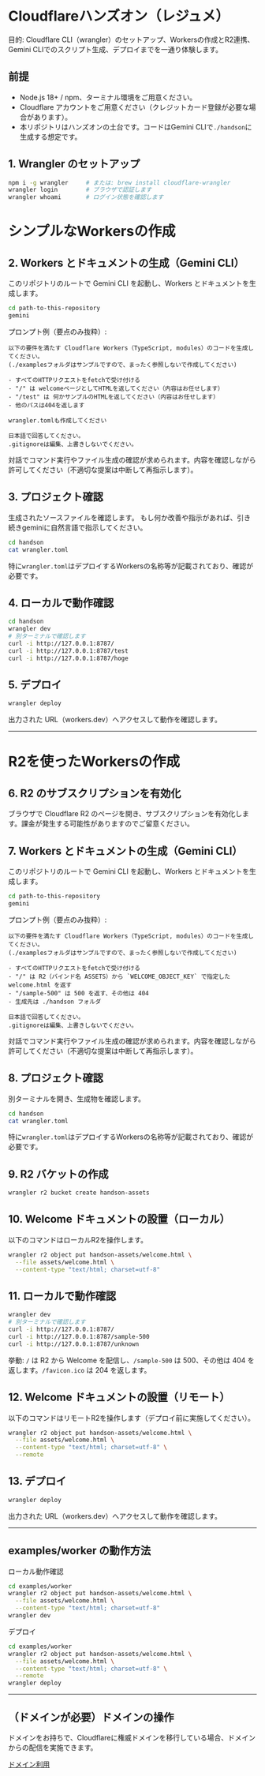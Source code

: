# Cloudflareハンズオン（レジュメ）

目的: Cloudflare CLI（wrangler）のセットアップ、Workersの作成とR2連携、Gemini CLIでのスクリプト生成、デプロイまでを一通り体験します。

## 前提
- Node.js 18+ / npm、ターミナル環境をご用意ください。
- Cloudflare アカウントをご用意ください（クレジットカード登録が必要な場合があります）。
- 本リポジトリはハンズオンの土台です。コードはGemini CLIで`./handson`に生成する想定です。

## 1. Wrangler のセットアップ
```sh
npm i -g wrangler     # または: brew install cloudflare-wrangler
wrangler login        # ブラウザで認証します
wrangler whoami       # ログイン状態を確認します
```

# シンプルなWorkersの作成

## 2. Workers とドキュメントの生成（Gemini CLI）
このリポジトリのルートで Gemini CLI を起動し、Workers とドキュメントを生成します。

```sh
cd path-to-this-repository
gemini
```

プロンプト例（要点のみ抜粋）:
```
以下の要件を満たす Cloudflare Workers（TypeScript, modules）のコードを生成してください。
(./examplesフォルダはサンプルですので、まったく参照しないで作成してください)

- すべてのHTTPリクエストをfetchで受け付ける
- "/" は welcomeページとしてHTMLを返してください（内容はお任せします）
- "/test" は 何かサンプルのHTMLを返してください（内容はお任せします）
- 他のパスは404を返します

wrangler.tomlも作成してください

日本語で回答してください。
.gitignoreは編集、上書きしないでください。
```
対話でコマンド実行やファイル生成の確認が求められます。内容を確認しながら許可してください（不適切な提案は中断して再指示します）。

## 3. プロジェクト確認

生成されたソースファイルを確認します。
もし何か改善や指示があれば、引き続きgeminiに自然言語で指示してください。

```sh
cd handson
cat wrangler.toml
```

特に`wrangler.toml`はデプロイするWorkersの名称等が記載されており、確認が必要です。


## 4. ローカルで動作確認
```sh
cd handson
wrangler dev
# 別ターミナルで確認します
curl -i http://127.0.0.1:8787/
curl -i http://127.0.0.1:8787/test
curl -i http://127.0.0.1:8787/hoge
```

## 5. デプロイ
```sh
wrangler deploy
```
出力された URL（workers.dev）へアクセスして動作を確認します。

---

# R2を使ったWorkersの作成

## 6. R2 のサブスクリプションを有効化
ブラウザで Cloudflare R2 のページを開き、サブスクリプションを有効化します。課金が発生する可能性がありますのでご留意ください。

## 7. Workers とドキュメントの生成（Gemini CLI）
このリポジトリのルートで Gemini CLI を起動し、Workers とドキュメントを生成します。

```sh
cd path-to-this-repository
gemini
```

プロンプト例（要点のみ抜粋）:
```
以下の要件を満たす Cloudflare Workers（TypeScript, modules）のコードを生成してください。
(./examplesフォルダはサンプルですので、まったく参照しないで作成してください)

- すべてのHTTPリクエストをfetchで受け付ける
- "/" は R2（バインド名 ASSETS）から `WELCOME_OBJECT_KEY` で指定した welcome.html を返す
- "/sample-500" は 500 を返す、その他は 404
- 生成先は ./handson フォルダ

日本語で回答してください。
.gitignoreは編集、上書きしないでください。
```
対話でコマンド実行やファイル生成の確認が求められます。内容を確認しながら許可してください（不適切な提案は中断して再指示します）。

## 8. プロジェクト確認
別ターミナルを開き、生成物を確認します。
```sh
cd handson
cat wrangler.toml
```

特に`wrangler.toml`はデプロイするWorkersの名称等が記載されており、確認が必要です。

## 9. R2 バケットの作成

```sh
wrangler r2 bucket create handson-assets
```

## 10. Welcome ドキュメントの設置（ローカル）

以下のコマンドはローカルR2を操作します。
```sh
wrangler r2 object put handson-assets/welcome.html \
  --file assets/welcome.html \
  --content-type "text/html; charset=utf-8"
```

## 11. ローカルで動作確認
```sh
wrangler dev
# 別ターミナルで確認します
curl -i http://127.0.0.1:8787/
curl -i http://127.0.0.1:8787/sample-500
curl -i http://127.0.0.1:8787/unknown
```
挙動: `/` は R2 から Welcome を配信し、`/sample-500` は 500、その他は 404 を返します。`/favicon.ico` は 204 を返します。

## 12. Welcome ドキュメントの設置（リモート）

以下のコマンドはリモートR2を操作します（デプロイ前に実施してください）。
```sh
wrangler r2 object put handson-assets/welcome.html \
  --file assets/welcome.html \
  --content-type "text/html; charset=utf-8" \
  --remote
```

## 13. デプロイ
```sh
wrangler deploy
```
出力された URL（workers.dev）へアクセスして動作を確認します。

---

## examples/worker の動作方法

ローカル動作確認

```sh
cd examples/worker
wrangler r2 object put handson-assets/welcome.html \
  --file assets/welcome.html \
  --content-type "text/html; charset=utf-8"
wrangler dev
```

デプロイ

```sh
cd examples/worker
wrangler r2 object put handson-assets/welcome.html \
  --file assets/welcome.html \
  --content-type "text/html; charset=utf-8" \
  --remote
wrangler deploy
```

---

## （ドメインが必要）ドメインの操作
ドメインをお持ちで、Cloudflareに権威ドメインを移行している場合、ドメインからの配信を実施できます。

[ドメイン利用](README-use-domain.md)
